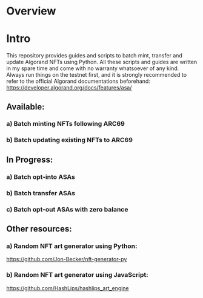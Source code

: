 
# Overview

# Intro
This repository provides guides and scripts to batch mint, transfer and update Algorand NFTs using Python. 
All these scripts and guides are written in my spare time and come with no warranty whatsoever of any kind.
Always run things on the testnet first, and it is strongly recommended to refer to the official Algorand documentations beforehand: https://developer.algorand.org/docs/features/asa/

## Available:

### a) Batch minting NFTs following ARC69

### b) Batch updating existing NFTs to ARC69


## In Progress:

### a) Batch opt-into ASAs

### b) Batch transfer ASAs

### c) Batch opt-out ASAs with zero balance

## Other resources:

### a) Random NFT art generator using Python:

https://github.com/Jon-Becker/nft-generator-py

### b) Random NFT art generator using JavaScript:

https://github.com/HashLips/hashlips_art_engine
